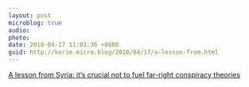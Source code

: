 ```yaml
---
layout: post
microblog: true
audio: 
photo: 
date: 2018-04-17 11:03:36 +0800
guid: http://kerim.micro.blog/2018/04/17/a-lesson-from.html
---
```

[A lesson from Syria: it’s crucial not to fuel far-right conspiracy theories](https://www.theguardian.com/commentisfree/2017/nov/15/lesson-from-syria-chemical-weapons-conspiracy-theories-alt-right)
